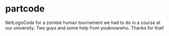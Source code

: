 # partcode
NetLogoCode for a zombie human tournament we had to do in a course at our university. Two guys and some help from youknowwho. Thanks for that!
